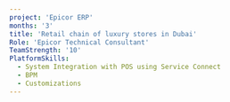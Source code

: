 ```yaml
---
project: 'Epicor ERP'
months: '3'
title: 'Retail chain of luxury stores in Dubai'
Role: 'Epicor Technical Consultant'
TeamStrength: '10'
PlatformSkills:
  - System Integration with POS using Service Connect
  - BPM
  - Customizations
---
```


